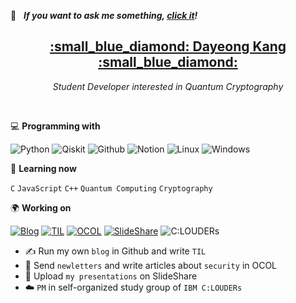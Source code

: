 <!-- icons here https://simpleicons.org/ -->

💬 &nbsp; ***If you want to ask me something, [click it](https://github.com/tula3and/tula3and/issues)!***<br>

<h2 align='center'><strong><a href="https://tula3and.github.io/about/" target="_blank">:small_blue_diamond: Dayeong Kang :small_blue_diamond:</a></strong></h2>
<p align='center'><i>Student Developer interested in Quantum Cryptography</i></p><br>

💻 **Programming with**<br>

![Python](https://img.shields.io/badge/-Python-blue?logo=Python&logoColor=white&labelColor=blue)
![Qiskit](https://img.shields.io/badge/-Qiskit-purple)
![Github](https://img.shields.io/badge/-Github-black?logo=GitHub&logoColor=white&labelColor=black)
![Notion](https://img.shields.io/badge/-Notion-black?logo=Notion&logoColor=white&labelColor=black)
![Linux](https://img.shields.io/badge/-Linux-yellow?logo=Linux&logoColor=black&labelColor=yellow)
![Windows](https://img.shields.io/badge/-Windows-blue?logo=Windows&logoColor=white&labelColor=blue)

:book: **Learning now**<br>

`C` `JavaScript` `C++` `Quantum Computing` `Cryptography`

🌍 **Working on**<br>

[![Blog](https://img.shields.io/badge/-Blog-black?logo=GitHub&logoColor=white&labelColor=black)](https://tula3and.github.io/)
[![TIL](https://img.shields.io/badge/-TIL-black?logo=GitHub&logoColor=white&labelColor=black)](https://github.com/tula3and/til)
[![OCOL](https://img.shields.io/badge/-OCOL-black?logo=Medium&logoColor=white&labelColor=black)](https://medium.com/ocol)
[![SlideShare](https://img.shields.io/badge/-SlideShare-blue?logo=slideshare&logoColor=white&labelColor=blue)](https://www.slideshare.net/DayeongKang)
![C:LOUDERs](https://img.shields.io/badge/-C:LOUDERs-blue?logo=IBM&logoColor=white&labelColor=blue)
- :writing_hand: Run my own `blog` in Github and write `TIL`
- :cookie: Send `newletters` and write articles about `security` in OCOL
- :microphone: Upload `my presentations` on SlideShare
- :cloud: `PM` in self-organized study group of `IBM C:LOUDERs`

<!-- 
🚩 **Highlights**<br>

[![Anurag's github stats](https://github-readme-stats.vercel.app/api?username=tula3and&theme=white)](https://github.com/anuraghazra/github-readme-stats)
-->
